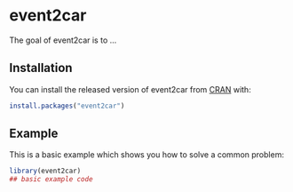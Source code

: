 
# event2car

<!-- badges: start -->
<!-- badges: end -->

The goal of event2car is to ...

## Installation

You can install the released version of event2car from [CRAN](https://CRAN.R-project.org) with:

``` r
install.packages("event2car")
```

## Example

This is a basic example which shows you how to solve a common problem:

``` r
library(event2car)
## basic example code
```

